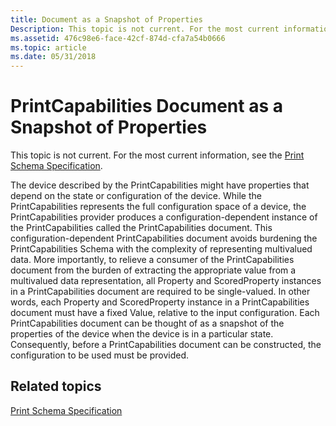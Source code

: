```yaml
---
title: Document as a Snapshot of Properties
Description: This topic is not current. For the most current information, see the Print Schema Specification.
ms.assetid: 476c98e6-face-42cf-874d-cfa7a54b0666
ms.topic: article
ms.date: 05/31/2018
---
```


# PrintCapabilities Document as a Snapshot of Properties

This topic is not current. For the most current information, see the [Print Schema Specification](https://www.microsoft.com/whdc/xps/printschema.mspx).

The device described by the PrintCapabilities might have properties that depend on the state or configuration of the device. While the PrintCapabilities represents the full configuration space of a device, the PrintCapabilities provider produces a configuration-dependent instance of the PrintCapabilities called the PrintCapabilities document. This configuration-dependent PrintCapabilities document avoids burdening the PrintCapabilities Schema with the complexity of representing multivalued data. More importantly, to relieve a consumer of the PrintCapabilities document from the burden of extracting the appropriate value from a multivalued data representation, all Property and ScoredProperty instances in a PrintCapabilities document are required to be single-valued. In other words, each Property and ScoredProperty instance in a PrintCapabilities document must have a fixed Value, relative to the input configuration. Each PrintCapabilities document can be thought of as a snapshot of the properties of the device when the device is in a particular state. Consequently, before a PrintCapabilities document can be constructed, the configuration to be used must be provided.

## Related topics

<dl> <dt>

[Print Schema Specification](https://www.microsoft.com/whdc/xps/printschema.mspx)
</dt> </dl>

 

 



